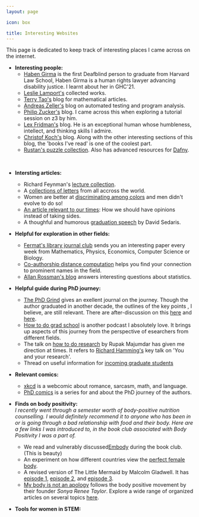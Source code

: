 ```yaml
---
layout: page

icon: box

title: Interesting Websites
---
```


This page is dedicated to keep track of interesting places I came across on the internet.

* **Interesting people:**
  - [Haben Girma](https://habengirma.com/writing/) is the first Deafblind person to graduate from Harvard Law School, Haben Girma is a human rights lawyer advancing disability justice. I learnt about her in GHC'21.
  - [Leslie Lamport's](http://lamport.azurewebsites.net/pubs/pubs.html) collected works.
  - [Terry Tao's](https://terrytao.wordpress.com/) blog for mathematical articles.
  - [Andreas Zeller's](https://andreas-zeller.info/) blog on automated testing and program analysis.
  - [Philip Zucker's](https://www.philipzucker.com/) blog. I came across this when exploring a tutorial session on z3 by him.
  - [Lex Fridman's](https://lexfridman.com/) blog. He is an exceptional human whose humbleness, intellect, and thinking skills I admire. 
  - [Christof Koch's](https://christofkoch.com/) blog. Along with the other interesting sections of this blog, the 'books I've read' is one of the coolest part.
  - [Rustan's puzzle collection](https://leino.science/puzzles/). Also has advanced resources for [Dafny](https://dafny.org/).
<br>

* **Intersting articles:**
  - Richard Feynman's [lecture collection](https://www.feynmanlectures.caltech.edu/).
  - A [collections of letters](https://news.lettersofnote.com/) from all accross the world.
  - Women are better at [discriminating among colors](https://www.nationalgeographic.com/culture/article/120907-men-women-see-differently-science-health-vision-sex) and men didn't evolve to do so!
  - [An article relevant to our times](https://www.persuasion.community/p/take-a-position-not-a-side?r=rvt08&utm_campaign=post&utm_medium=web): How we should have <it>opinions</it> instead of <it>taking sides</it>.
  - A thoughful and humorous [graduation speech](https://www.theparisreview.org/blog/2018/06/11/a-few-words-to-the-graduates/) by David Sedaris. 


* **Helpful for exploration in other fields:**
  - [Fermat's library journal club](https://fermatslibrary.com/) sends you an interesting paper every week from Mathematics, Physics, Economics, Computer Science or Biology.
  - [Co-authorship distance computation](https://www.csauthors.net/distance/carson-kai-sang-leung/edsger-w-dijkstra) helps you find your connection to prominent names in the field.
  - [Allan Rossman's blog](https://askgoodquestions.blog/) answers interesting questions about statistics.


* **Helpful guide during PhD journey:**
  - [The PhD Grind](https://www.scholat.com/teamwork/teamworkdownloadscholar.html?id=4924&teamId=1158) gives an exellent journal on the journey. Though the author graduated in another decade, the outlines of the key points , I believe, are still relevant. There are after-discussion on this [here](https://blog.regehr.org/archives/743) and [here](https://cacm.acm.org/blogs/blog-cacm/154473-the-phd-grind-main-grinds-and-side-grinds/fulltext). 
  - [How to do grad school](https://open.spotify.com/show/5v81sUzjnRKl5s13sqG1fm?si=1f3ce770c6a04542) is another podcast I absolutely love. It brings up aspects of this journey from the perspective of esearchers from different fields.
  - The talk on [how to do research](https://youtu.be/ZkDC4aizsqQ?list=PLMPy362FkW9pZsgycOxbKKbs-YfcyzbrY&t=4363) by Rupak Majumdar has given me direction at times. It refers to [Richard Hamming's](https://www.cs.virginia.edu/~robins/YouAndYourResearch.html) key talk on 'You and your research'.
  - Thread on useful information for [incoming graduate students](https://typefully.com/u/neeldhara/t/ZgqBZsTFu31x)


* **Relevant comics:**
  - [xkcd](https://xkcd.com/) is a webcomic about romance, sarcasm, math, and language.
  - [PhD comics](https://phdcomics.com/) is a series for and about the PhD journey of the authors.


* **Finds on body positivity:**
  <br>*I recently went through a semester worth of body-positive nutrition counselling. I would definitely recommend it to anyone who has been in or is going through a bad relationship with food and their body. Here are a few links I was introduced to, in the book club associated with Body Positivity I was a part of.*
  - We read and vulnerably discussed[Embody](https://thebodypositive.org/embody/) during the book club. (This is beauty)
  - An experiment on how different countries view the [perfect female body](https://www.mic.com/articles/123930/this-woman-was-photoshopped-to-show-18-countries-very-different-beauty-standards).
  - A revised version of The Little Mermaid by Malcolm Gladwell. It has [episode 1](https://www.pushkin.fm/episode/little-mermaid-part-1-the-golden-contract/), [episode 2](https://www.pushkin.fm/episode/little-mermaid-part-2-the-fairytale-twist/), and [episode 3](https://www.pushkin.fm/episode/little-mermaid-part-3-honestly-ever-after/).
  - [My body is not an apology](https://thebodyisnotanapology.com/) follows the body positive movement by their founder *Sonya Renee Taylor*. Explore a wide range of organized articles on several topics [here](https://thebodypositive.org/thisisbeauty/about/).


* **Tools for women in STEM:**



